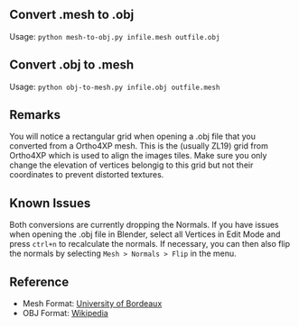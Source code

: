 ## Convert .mesh to .obj

Usage: `python mesh-to-obj.py infile.mesh outfile.obj`

## Convert .obj to .mesh

Usage: `python obj-to-mesh.py infile.obj outfile.mesh`

## Remarks

You will notice a rectangular grid when opening a .obj file that you converted from a Ortho4XP mesh. This is the (usually ZL19) grid from Ortho4XP which is used to align the images tiles. Make sure you only change the elevation of vertices belongig to this grid but not their coordinates to prevent distorted textures.

## Known Issues

Both conversions are currently dropping the Normals. If you have issues when opening the .obj file in Blender, select all Vertices in Edit Mode and press `ctrl+n` to recalculate the normals. If necessary, you can then also flip the normals by selecting `Mesh > Normals > Flip` in the menu.

## Reference

- Mesh Format: [University of Bordeaux](https://www.math.u-bordeaux.fr/~dobrzyns/logiciels/RT-422/node59.html)
- OBJ Format: [Wikipedia](https://en.wikipedia.org/wiki/Wavefront_.obj_file)
